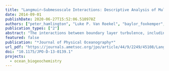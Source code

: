 ```yaml
---
title: "Langmuir–Submesoscale Interactions: Descriptive Analysis of Multiscale Frontal Spindown Simulations"
date: 2014-09-01
publishDate: 2020-06-27T15:52:06.510978Z
authors: ["peter_hamlington", "Luke P. Van Roekel", "baylor_foxkemper", "Keith Julien", "Gregory P. Chini"]
publication_types: ["2"]
abstract: "The interactions between boundary layer turbulence, including Langmuir turbulence, and submesoscale processes in the oceanic mixed layer are described using large-eddy simulations of the spindown of a temperature front in the presence of submesoscale eddies, winds, and waves. The simulations solve the surfacewave-averaged Boussinesq equations with Stokes drift wave forcing at a resolution that is sufﬁciently ﬁne to capture small-scale Langmuir turbulence. A simulation without Stokes drift forcing is also performed for comparison. Spatial and spectral properties of temperature, velocity, and vorticity ﬁelds are described, and these ﬁelds are scale decomposed in order to examine multiscale ﬂuxes of momentum and buoyancy. Buoyancy ﬂux results indicate that Langmuir turbulence counters the restratifying effects of submesoscale eddies, leading to small-scale vertical transport and mixing that is 4 times greater than in the simulations without Stokes drift forcing. The observed ﬂuxes are also shown to be in good agreement with results from an asymptotic analysis of the surface-wave-averaged, or Craik–Leibovich, equations. Regions of potential instability in the ﬂow are identiﬁed using Richardson and Rossby numbers, and it is found that mixed gravitational/symmetric instabilities are nearly twice as prevalent when Langmuir turbulence is present, in contrast to simulations without Stokes drift forcing, which are dominated by symmetric instabilities. Mixed layer depth calculations based on potential vorticity and temperature show that the mixed layer is up to 2 times deeper in the presence of Langmuir turbulence. Differences between measures of the mixed layer depth based on potential vorticity and temperature are smaller in the simulations with Stokes drift forcing, indicating a reduced incidence of symmetric instabilities in the presence of Langmuir turbulence."
featured: false
publication: "*Journal of Physical Oceanography*"
url_pdf: "https://journals.ametsoc.org/jpo/article/44/9/2249/45108/LangmuirSubmesoscale-Interactions-Descriptive"
doi: "10.1175/JPO-D-13-0139.1"
projects:
  - ocean_biogeochemistry
---
```


